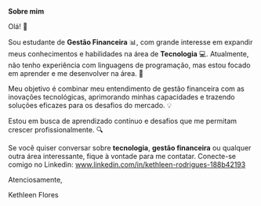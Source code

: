 **Sobre mim**  

Olá! 👋

Sou estudante de **Gestão Financeira** 📊, com grande interesse em expandir meus conhecimentos e habilidades na área de **Tecnologia** 💻. Atualmente, não tenho experiência com linguagens de programação, mas estou focado em aprender e me desenvolver na área. 🚀

Meu objetivo é combinar meu entendimento de gestão financeira com as inovações tecnológicas, aprimorando minhas capacidades e trazendo soluções eficazes para os desafios do mercado. 💡

Estou em busca de aprendizado contínuo e desafios que me permitam crescer profissionalmente. 🔍

Se você quiser conversar sobre **tecnologia**, **gestão financeira** ou qualquer outra área interessante, fique à vontade para me contatar. 
Conecte-se comigo no Linkedin: www.linkedin.com/in/kethleen-rodrigues-188b42193

Atenciosamente, 

Kethleen Flores
